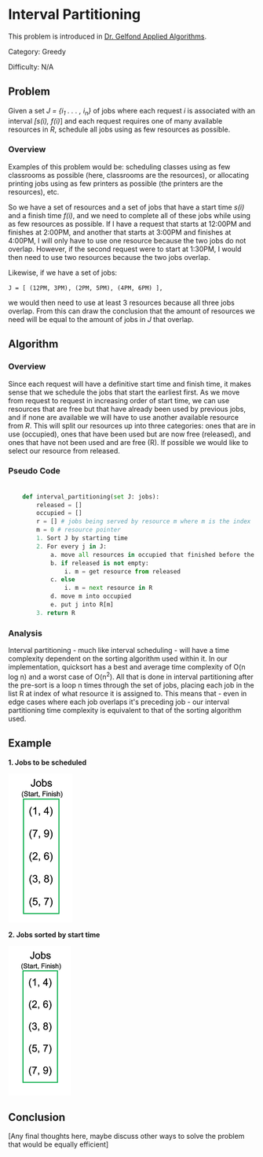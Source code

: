 # Interval Partitioning

This problem is introduced in [Dr. Gelfond Applied Algorithms](http://redwood.cs.ttu.edu/~mgelfond/FALL-2012/slides.pdf).

Category: Greedy

Difficulty: N/A


## Problem

Given a set _J = {i<sub>1</sub> . . . , i<sub>n</sub>}_ of jobs where each request _i_ is
associated with an interval _[s(i), f(i)_] and each request requires one
of many available resources in _R_, schedule all jobs using as few resources as possible.

### Overview

Examples of this problem would be: scheduling classes using as few classrooms as possible (here, classrooms are the resources), or
allocating printing jobs using as few printers as possible (the printers are the resources), etc.

So we have a set of resources and a set of jobs that have a start time _s(i)_ and a finish time _f(i)_, and we need to complete all of
these jobs while using as few resources as possible. If I have a request that starts at 12:00PM and finishes at 2:00PM, and another that
starts at 3:00PM and finishes at 4:00PM, I will only have to use one resource because the two jobs do not overlap. However, if the second request were
to start at 1:30PM, I would then need to use two resources because the two jobs overlap.

Likewise, if we have a set of jobs:

    J = [ (12PM, 3PM), (2PM, 5PM), (4PM, 6PM) ],

we would then need to use at least 3 resources because all three jobs overlap.
From this can draw the conclusion that the amount of resources we need will be equal to the amount of jobs in _J_ that overlap.

## Algorithm
### Overview

Since each request will have a definitive start time and finish time, it makes sense that we schedule the jobs that start the earliest
first. As we move from request to request in increasing order of start time, we can use resources that are free but that have already been used by
previous jobs, and if none are available we will have to use another available resource from _R_. This will split our resources up into three categories:
ones that are in use (occupied), ones that have been used but are now free (released), and ones that have not been used and are free (R). If possible
we would like to select our resource from released.

### Pseudo Code

```Python

    def interval_partitioning(set J: jobs):
        released = []
        occupied = []
        r = [] # jobs being served by resource m where m is the index
        m = 0 # resource pointer
        1. Sort J by starting time
        2. For every j in J:
            a. move all resources in occupied that finished before the start of j into released
            b. if released is not empty:
                i. m = get resource from released
            c. else
                i. m = next resource in R
            d. move m into occupied
            e. put j into R[m]
        3. return R

```



### Analysis

Interval partitioning - much like interval scheduling - will have a time complexity dependent on the sorting algorithm used within it. In our implementation,
quicksort has a best and average time complexity of O(n log n) and a worst case of O(n<sup>2</sup>). All that is done in interval partitioning after
the pre-sort is a loop n times through the set of jobs, placing each job in the list R at index of what resource it is assigned to. This means that - even in edge
cases where each job overlaps it's preceding job - our interval partitioning time complexity is equivalent to that of the sorting algorithm used.

## Example

**1. Jobs to be scheduled**

![Step 1](https://github.com/CodeSpaceHQ/AppliedAlgorithms/blob/interval-partitioning/Guide/Greedy/Interval%20Partitioning/Assets/step1.PNG "Jobs to be scheduled")

**2. Jobs sorted by start time**

![Step 1](https://github.com/CodeSpaceHQ/AppliedAlgorithms/blob/interval-partitioning/Guide/Greedy/Interval%20Partitioning/Assets/step2.PNG "Jobs to be scheduled")


## Conclusion
[Any final thoughts here, maybe discuss other ways to solve the problem that would be equally efficient]
